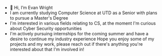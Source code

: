 - 👋 Hi, I’m Evan Wright
- I am currently studying Computer Science at UTD as a Senior with plans to pursue a Master's Degree
- I'm interested in various fields relating to CS, at the moment I'm curious about Cyber Security opportunities
- I'm actively pursuing internships for the coming summer and have a desire to continue my industry experience
Hope you enjoy some of my projects and my work, please reach out if there's anything you're interested about that I'm involved in!

<!---
emw8105/emw8105 is a ✨ special ✨ repository because its `README.md` (this file) appears on your GitHub profile.
You can click the Preview link to take a look at your changes.
--->
